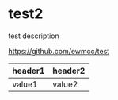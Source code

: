 # test2
test description

https://github.com/ewmcc/test

| header1 | header2 |
| --- | --- |
| value1 | value2 |

